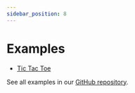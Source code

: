 ```yaml
---
sidebar_position: 8
---
```


# Examples

- [Tic Tac Toe](https://github.com/rune/rune-games-sdk/tree/staging/examples/tic-tac-toe)

See all examples in our [GitHub repository](https://github.com/rune/rune-games-sdk/tree/staging/examples/).
